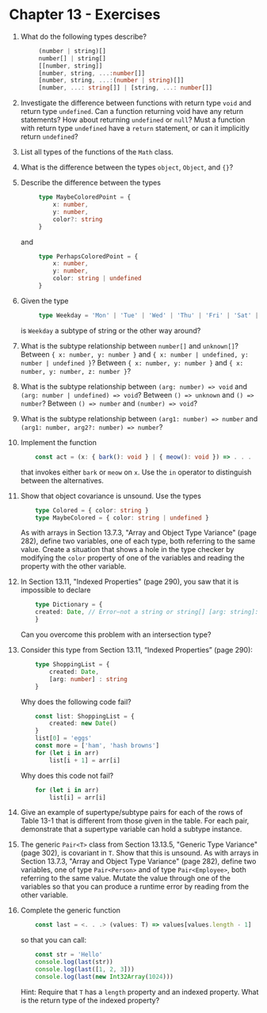 # Chapter 13 - Exercises

1. What do the following types describe?
   ```typescript
        (number | string)[]
        number[] | string[]
        [[number, string]]
        [number, string, ...:number[]]
        [number, string, ...:(number | string)[]]
        [number, ...: string[]] | [string, ...: number[]]
   ```


2. Investigate the difference between functions with return type ``void`` and
   return type ``undefined``. Can a function returning void have any return
   statements? How about returning ``undefined`` or ``null``? Must a function
   with return type ``undefined`` have a ``return`` statement, or can it
   implicitly return ``undefined``?


3. List all types of the functions of the ``Math`` class.


4. What is the difference between the types ``object``, ``Object``, and 
   ``{}``?


5. Describe the difference between the types
   ```typescript
        type MaybeColoredPoint = {
            x: number,
            y: number,
            color?: string
        }
   ```
    and
   ```typescript
        type PerhapsColoredPoint = {
            x: number,
            y: number,
            color: string | undefined
        }
   ```


6. Given the type
   ```typescript
        type Weekday = 'Mon' | 'Tue' | 'Wed' | 'Thu' | 'Fri' | 'Sat' | 'Sun'
   ```
    is ``Weekday`` a subtype of string or the other way around?


7. What is the subtype relationship between ``number[]`` and ``unknown[]``?
   Between ``{ x: number, y: number }`` and
   ``{ x: number | undefined, y: number | undefined }``? Between
   ``{ x: number, y: number }`` and ``{ x: number, y: number, z: number }``?


8. What is the subtype relationship between ``(arg: number) => void`` and
   ``(arg: number | undefined) => void``? Between ``() => unknown`` and
   ``() => number``? Between ``() => number`` and ``(number) => void``?


9. What is the subtype relationship between ``(arg1: number) => number`` and
   ``(arg1: number, arg2?: number) => number``?


10. Implement the function
    ```typescript
        const act = (x: { bark(): void } | { meow(): void }) => . . .
    ```
    that invokes either ``bark`` or ``meow`` on ``x``. Use the ``in`` operator
    to distinguish between the alternatives.


11. Show that object covariance is unsound. Use the types
    ```typescript
        type Colored = { color: string }
        type MaybeColored = { color: string | undefined }
    ```
    As with arrays in Section 13.7.3, "Array and Object Type Variance" (page
    282), define two variables, one of each type, both referring to the same
    value. Create a situation that shows a hole in the type checker by
    modifying the ``color`` property of one of the variables and reading the
    property with the other variable.


12. In Section 13.11, "Indexed Properties" (page 290), you saw that it is
    impossible to declare
    ```typescript
        type Dictionary = {
        created: Date, // Error—not a string or string[] [arg: string]: string | string[]
        }
    ```
    Can you overcome this problem with an intersection type?


13. Consider this type from Section 13.11, “Indexed Properties” (page 290):
    ```typescript
        type ShoppingList = {
            created: Date,
            [arg: number] : string
        }
    ```
    Why does the following code fail?
    ```typescript
        const list: ShoppingList = {
            created: new Date()
        }
        list[0] = 'eggs'
        const more = ['ham', 'hash browns']
        for (let i in arr)
            list[i + 1] = arr[i]
    ```
    Why does this code not fail?
    ```typescript
        for (let i in arr)
            list[i] = arr[i]
    ```


14. Give an example of supertype/subtype pairs for each of the rows of Table
    13-1 that is different from those given in the table. For each pair,
    demonstrate that a supertype variable can hold a subtype instance.


15. The generic ``Pair<T>`` class from Section 13.13.5, "Generic Type
    Variance" (page 302), is covariant in ``T``. Show that this is unsound.
    As with arrays in Section 13.7.3, "Array and Object Type Variance" (page
    282), define two variables, one of type ``Pair<Person>`` and of type
    ``Pair<Employee>``, both referring to the same value. Mutate the value
    through one of the variables so that you can produce a runtime error by
    reading from the other variable.

16. Complete the generic function
    ```typescript
        const last = <. . .> (values: T) => values[values.length - 1]
    ```
    so that you can call:
    ```typescript
        const str = 'Hello'
        console.log(last(str))
        console.log(last([1, 2, 3]))
        console.log(last(new Int32Array(1024)))
    ```
    Hint: Require that ``T`` has a ``length`` property and an indexed
    property. What is the return type of the indexed property?
